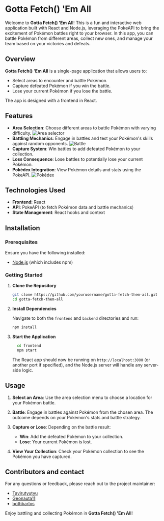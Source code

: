 # Gotta Fetch() 'Em All

Welcome to **Gotta Fetch() 'Em All**! This is a fun and interactive web application built with React and Node.js, leveraging the PokeAPI to bring the excitement of Pokémon battles right to your browser. In this app, you can battle Pokémon from different areas, collect new ones, and manage your team based on your victories and defeats.

## Overview

**Gotta Fetch() 'Em All** is a single-page application that allows users to:
- Select areas to encounter and battle Pokémon.
- Capture defeated Pokémon if you win the battle.
- Lose your current Pokémon if you lose the battle.

The app is designed with a frontend in React.

## Features

- **Area Selection**: Choose different areas to battle Pokémon with varying difficulty.
![Area selector](frontend/public/readme_screenshots/mainpage_screenshot.png)
- **Battling Mechanics**: Engage in battles and test your Pokémon's skills against random opponents.
![Battle](frontend/public/readme_screenshots/fight_screenshot.png)
- **Capture System**: Win battles to add defeated Pokémon to your collection.
- **Loss Consequence**: Lose battles to potentially lose your current Pokémon.
- **Pokédex Integration**: View Pokémon details and stats using the PokeAPI.
![Pokédex](frontend/public/readme_screenshots/enemy_selector_screenshot.png)

## Technologies Used

- **Frontend**: React
- **API**: PokeAPI (to fetch Pokémon data and battle mechanics)
- **State Management**: React hooks and context

## Installation

### Prerequisites

Ensure you have the following installed:
- [Node.js](https://nodejs.org/) (which includes npm)

### Getting Started

1. **Clone the Repository**

   ```bash
   git clone https://github.com/yourusername/gotta-fetch-them-all.git
   cd gotta-fetch-them-all
   ```

2. **Install Dependencies**

   Navigate to both the `frontend` and `backend` directories and run:

   ```bash
   npm install
   ```

3. **Start the Application**

   ```bash
     cd frontend
     npm start
   ```

   The React app should now be running on `http://localhost:3000` (or another port if specified), and the Node.js server will handle any server-side logic.

## Usage

1. **Select an Area**: Use the area selection menu to choose a location for your Pokémon battle.

2. **Battle**: Engage in battles against Pokémon from the chosen area. The outcome depends on your Pokémon's stats and battle strategy.

3. **Capture or Lose**: Depending on the battle result:
    - **Win**: Add the defeated Pokémon to your collection.
    - **Lose**: Your current Pokémon is lost.

4. **View Your Collection**: Check your Pokémon collection to see the Pokémon you have captured.

## Contributors and contact

For any questions or feedback, please reach out to the project maintainer:

- [Tavirutyutyu](https://github.com/Tavirutyutyu)
- [Geonauta11](https://github.com/Geonauta11)
- [bothbartos](https://github.com/bothbartos)


Enjoy battling and collecting Pokémon in **Gotta Fetch() 'Em All**!

